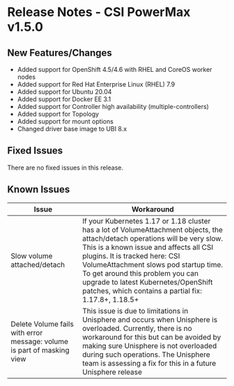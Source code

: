 # Release Notes - CSI PowerMax v1.5.0

## New Features/Changes
- Added support for OpenShift 4.5/4.6 with RHEL and CoreOS worker nodes
- Added support for Red Hat Enterprise Linux (RHEL) 7.9
- Added support for Ubuntu 20.04
- Added support for Docker EE 3.1
- Added support for Controller high availability (multiple-controllers)
- Added support for Topology
- Added support for mount options
- Changed driver base image to UBI 8.x

## Fixed Issues
There are no fixed issues in this release.

## Known Issues

| Issue | Workaround |
|-------|------------|
| Slow volume attached/detach | If your Kubernetes 1.17 or 1.18 cluster has a lot of VolumeAttachment objects, the attach/detach operations will be very slow. This is a known issue and affects all CSI plugins. It is tracked here: CSI VolumeAttachment slows pod startup time. To get around this problem you can upgrade to latest Kubernetes/OpenShift patches, which contains a partial fix: 1.17.8+, 1.18.5+|
| Delete Volume fails with error message: volume is part of masking view | This issue is due to limitations in Unisphere and occurs when Unisphere is overloaded. Currently, there is no workaround for this but can be avoided by making sure Unisphere is not overloaded during such operations. The Unisphere team is assessing a fix for this in a future Unisphere release|
